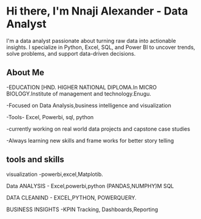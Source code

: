 # Hi there, I'm Nnaji Alexander - Data Analyst

I'm a data analyst passionate about turning raw data into actionable insights. I specialize in Python, Excel, SQL, and Power BI to uncover trends, solve problems, and support data-driven decisions.

## About Me

-EDUCATION [HND. HIGHER NATIONAL DIPLOMA.In MICRO BIOLOGY.Institute of management and technology.Enugu.

-Focused on Data Analysis,business intelligence and visualization

-Tools- Excel, Powerbi, sql, python

-currently working on real world data projects and capstone case studies

-Always learning new skills and frame works for better story telling

## tools and skills

 visualization  -powerbi,excel,Matplotib.

 Data ANALYSIS - Excel,powerbi,python (PANDAS,NUMPHY)M SQL

 DATA CLEANIND - EXCEL,PYTHON, POWERQUERY.

 BUSINESS INSIGHTS -KPIN Tracking, Dashboards,Reporting

 



